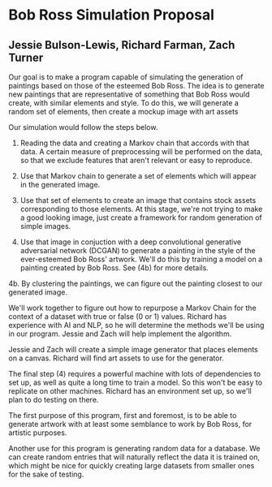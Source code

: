 # Bob Ross Simulation Proposal

## Jessie Bulson-Lewis, Richard Farman, Zach Turner

Our goal is to make a program capable of simulating the generation of paintings
based on those of the esteemed Bob Ross. The idea is to generate new paintings 
that are representative of something that Bob Ross would create, with similar
elements and style. To do this, we will generate a random set of elements, then
create a mockup image with art assets

Our simulation would follow the steps below.

1. Reading the data and creating a Markov chain that accords with that data. A 
certain measure of preprocessing will be performed on the data, so that we
exclude features that aren't relevant or easy to reproduce.

2. Use that Markov chain to generate a set of elements which will appear in the
generated image.

3. Use that set of elements to create an image that contains stock assets
corresponding to those elements. At this stage, we're not trying to make a 
good looking image, just create a framework for random generation of simple images.

4. Use that image in conjuction with a deep convolutional generative adversarial
network (DCGAN) to generate a painting in the style of the ever-esteemed
Bob Ross' artwork. We'll do this by training a model on a painting created by
Bob Ross. See (4b) for more details.

4b. By clustering the paintings, we can figure out the painting closest to our
generated image.

We'll work together to figure out how to repurpose a Markov Chain for the context
of a dataset with true or false (0 or 1) values. Richard has experience with AI
and NLP, so he will determine the methods we'll be using in our program.
Jessie and Zach will help implement the algorithm.

Jessie and Zach will create a simple image generator that places elements on a canvas.
Richard will find art assets to use for the generator.

The final step (4) requires a powerful machine with lots of dependencies to set up, as
well as quite a long time to train a model. So this won't be easy to replicate on
other machines. Richard has an environment set up, so we'll plan to do testing on there.

The first purpose of this program, first and foremost, is to be able to generate
artwork with at least some semblance to work by Bob Ross, for artistic purposes.

Another use for this program is generating random data for a database. We can create random entries that will naturally reflect the data it is trained on, which might be nice for quickly creating large datasets from smaller ones for the sake of testing.
